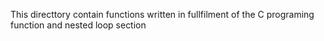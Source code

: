 This directtory contain functions written in fullfilment of the C programing
function and nested loop section
